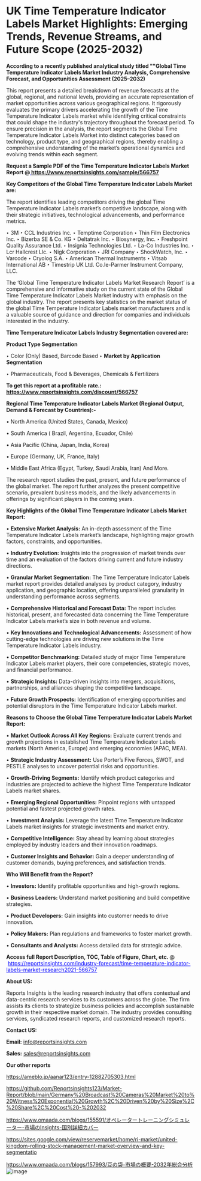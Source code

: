 # UK Time Temperature Indicator Labels Market Highlights: Emerging Trends, Revenue Streams, and Future Scope (2025-2032)

<strong>According to a recently published analytical study titled ""Global Time Temperature Indicator Labels Market Industry Analysis, Comprehensive Forecast, and Opportunities Assessment (2025–2032)</strong>

This report presents a detailed breakdown of revenue forecasts at the global, regional, and national levels, providing an accurate representation of market opportunities across various geographical regions. It rigorously evaluates the primary drivers accelerating the growth of the Time Temperature Indicator Labels market while identifying critical constraints that could shape the industry's trajectory throughout the forecast period. To ensure precision in the analysis, the report segments the Global Time Temperature Indicator Labels Market into distinct categories based on technology, product type, and geographical regions, thereby enabling a comprehensive understanding of the market’s operational dynamics and evolving trends within each segment.

<strong>Request a Sample PDF of the Time Temperature Indicator Labels Market Report </strong><strong>@<a href=https://www.reportsinsights.com/sample/566757 style=color:#0000ff;> https://www.reportsinsights.com/sample/566757</a></strong></font>

<strong>Key Competitors of the Global Time Temperature Indicator Labels Market are:</strong>

The report identifies leading competitors driving the global Time Temperature Indicator Labels market’s competitive landscape, along with their strategic initiatives, technological advancements, and performance metrics.

‣ 3M
‣ CCL Industries Inc.
‣ Temptime Corporation
‣ Thin Film Electronics Inc.
‣ Bizerba SE & Co. KG
‣ Deltatrak Inc.
‣ Biosynergy, Inc.
‣ Freshpoint Quality Assurance Ltd.
‣ Insignia Technologies Ltd.
‣ La-Co Industries Inc.
‣ Lcr Hallcrest Llc.
‣ Nigk Corporation
‣ JRI Company
‣ ShockWatch, Inc.
‣ Varcode
‣ Cryolog S.A.
‣ American Thermal Instruments
‣ Vitsab International AB
‣ Timestrip UK Ltd. Co.le-Parmer Instrument Company, LLC.

The ‘Global Time Temperature Indicator Labels Market Research Report’ is a comprehensive and informative study on the current state of the Global Time Temperature Indicator Labels Market industry with emphasis on the global industry. The report presents key statistics on the market status of the global Time Temperature Indicator Labels market manufacturers and is a valuable source of guidance and direction for companies and individuals interested in the industry.

<strong>Time Temperature Indicator Labels Industry Segmentation covered are:</strong>

<strong>Product Type Segmentation</strong>

‣ Color (Only) Based, Barcode Based
‣ 
<strong>Market by Application Segmentation</strong>

‣ Pharmaceuticals, Food & Beverages, Chemicals & Fertilizers

<strong>To get this report at a profitable rate.: <a href=https://www.reportsinsights.com/discount/566757 style=color:#0000ff;>https://www.reportsinsights.com/discount/566757</a></strong></font>

<strong>Regional Time Temperature Indicator Labels Market (Regional Output, Demand &amp; Forecast by Countries):-</strong>

• North America (United States, Canada, Mexico)

• South America ( Brazil, Argentina, Ecuador, Chile)

• Asia Pacific (China, Japan, India, Korea)

• Europe (Germany, UK, France, Italy)

• Middle East Africa (Egypt, Turkey, Saudi Arabia, Iran) And More.

The research report studies the past, present, and future performance of the global market. The report further analyzes the present competitive scenario, prevalent business models, and the likely advancements in offerings by significant players in the coming years.

<strong>Key Highlights of the Global Time Temperature Indicator Labels Market Report:</strong>

• <strong>Extensive Market Analysis:</strong> An in-depth assessment of the Time Temperature Indicator Labels market’s landscape, highlighting major growth factors, constraints, and opportunities.

• <strong>Industry Evolution:</strong> Insights into the progression of market trends over time and an evaluation of the factors driving current and future industry directions.

• <strong>Granular Market Segmentation:</strong> The Time Temperature Indicator Labels market report provides detailed analyses by product category, industry application, and geographic location, offering unparalleled granularity in understanding performance across segments.

• <strong>Comprehensive Historical and Forecast Data:</strong> The report includes historical, present, and forecasted data concerning the Time Temperature Indicator Labels market’s size in both revenue and volume.

• <strong>Key Innovations and Technological Advancements:</strong> Assessment of how cutting-edge technologies are driving new solutions in the Time Temperature Indicator Labels industry.

• <strong>Competitor Benchmarking:</strong> Detailed study of major Time Temperature Indicator Labels market players, their core competencies, strategic moves, and financial performance.

• <strong>Strategic Insights:</strong> Data-driven insights into mergers, acquisitions, partnerships, and alliances shaping the competitive landscape.

• <strong>Future Growth Prospects:</strong> Identification of emerging opportunities and potential disruptors in the Time Temperature Indicator Labels market.

<strong>Reasons to Choose the Global Time Temperature Indicator Labels Market Report:</strong>

• <strong>Market Outlook Across All Key Regions:</strong> Evaluate current trends and growth projections in established Time Temperature Indicator Labels markets (North America, Europe) and emerging economies (APAC, MEA).

• <strong>Strategic Industry Assessment:</strong> Use Porter’s Five Forces, SWOT, and PESTLE analyses to uncover potential risks and opportunities.

• <strong>Growth-Driving Segments:</strong> Identify which product categories and industries are projected to achieve the highest Time Temperature Indicator Labels market shares.

• <strong>Emerging Regional Opportunities:</strong> Pinpoint regions with untapped potential and fastest projected growth rates.

• <strong>Investment Analysis:</strong> Leverage the latest Time Temperature Indicator Labels market insights for strategic investments and market entry.

• <strong>Competitive Intelligence:</strong> Stay ahead by learning about strategies employed by industry leaders and their innovation roadmaps.

• <strong>Customer Insights and Behavior:</strong> Gain a deeper understanding of customer demands, buying preferences, and satisfaction trends.

<strong>Who Will Benefit from the Report?</strong>

• <strong>Investors:</strong> Identify profitable opportunities and high-growth regions.

• <strong>Business Leaders:</strong> Understand market positioning and build competitive strategies.

• <strong>Product Developers:</strong> Gain insights into customer needs to drive innovation.

• <strong>Policy Makers:</strong> Plan regulations and frameworks to foster market growth.

• <strong>Consultants and Analysts:</strong> Access detailed data for strategic advice.
</ul>
<strong>Access full Report Description, TOC, Table of Figure, Chart, etc. </strong>@  <a href=https://reportsinsights.com/industry-forecast/time-temperature-indicator-labels-market-research2021-566757 style=color:#0000ff;>https://reportsinsights.com/industry-forecast/time-temperature-indicator-labels-market-research2021-566757</a></font>

<strong><strong>About US</strong>:</strong>

Reports Insights is the leading research industry that offers contextual and data-centric research services to its customers across the globe. The firm assists its clients to strategize business policies and accomplish sustainable growth in their respective market domain. The industry provides consulting services, syndicated research reports, and customized research reports.

<strong>Contact US:</strong>

<p class=""""><b>Email:</b> <a href=mailto:info@reportsinsights.com>info@reportsinsights.com</a></p>
<p class=""""><b>Sales:</b> <a href=mailto:sales@reportsinsights.com>sales@reportsinsights.com</a></p>

<strong>Our other reports</strong>

<a href=https://ameblo.jp/aanar123/entry-12882705303.html>https://ameblo.jp/aanar123/entry-12882705303.html</a>

<a href=https://github.com/Reportsinsights123/Market-Report/blob/main/Germany%20Broadcast%20Cameras%20Market%20to%20Witness%20Exponential%20Growth%2C%20Driven%20by%20Size%2C%20Share%2C%20Cost%20-%202032>https://github.com/Reportsinsights123/Market-Report/blob/main/Germany%20Broadcast%20Cameras%20Market%20to%20Witness%20Exponential%20Growth%2C%20Driven%20by%20Size%2C%20Share%2C%20Cost%20-%202032</a>

<a href=https://www.omaada.com/blogs/155591/オペレータートレーニングシミュレーター-市場のInsights-国別詳細カバー>https://www.omaada.com/blogs/155591/オペレータートレーニングシミュレーター-市場のInsights-国別詳細カバー</a>

<a href=https://sites.google.com/view/reservemarket/home/ri-market/united-kingdom-rolling-stock-management-market-overview-and-key-segmentatio>https://sites.google.com/view/reservemarket/home/ri-market/united-kingdom-rolling-stock-management-market-overview-and-key-segmentatio</a>

<a href=https://www.omaada.com/blogs/157993/豆の袋-市場の概要-2032年総合分析>https://www.omaada.com/blogs/157993/豆の袋-市場の概要-2032年総合分析</a>
![image](https://github.com/user-attachments/assets/48929777-e21a-443c-9149-20711e110c32)
